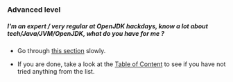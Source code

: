 ### Advanced level

##### I'm an expert / very regular at OpenJDK hackdays, know a lot about tech/Java/JVM/OpenJDK, what do you have for me ?

- Go through [this section](how-to-navigate/advanced-level.md) slowly.

- If you are done, take a look at the [Table of Content](http://neomatrix369.gitbooks.io/adoptopenjdk-getting-started-kit/content/) to see if you have not tried anything from the list.





